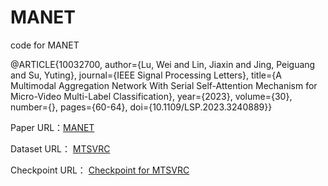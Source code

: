 # MANET
code for MANET

@ARTICLE{10032700,
  author={Lu, Wei and Lin, Jiaxin and Jing, Peiguang and Su, Yuting},
  journal={IEEE Signal Processing Letters}, 
  title={A Multimodal Aggregation Network With Serial Self-Attention Mechanism for Micro-Video Multi-Label Classification}, 
  year={2023},
  volume={30},
  number={},
  pages={60-64},
  doi={10.1109/LSP.2023.3240889}}

Paper URL：[MANET](https://ieeexplore.ieee.org/document/10032700?source=authoralert)

Dataset URL： [MTSVRC](https://pan.baidu.com/s/14YcSIiJeW-1CTvQSSz8vVg?pwd=1024)

Checkpoint URL： [Checkpoint for MTSVRC](https://pan.baidu.com/s/1kt4iyH2KVlZvL1vJnOEyRg?pwd=1024)